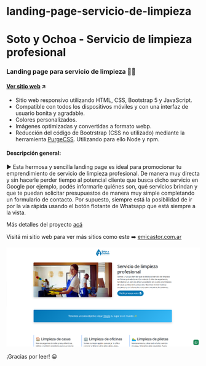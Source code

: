 # landing-page-servicio-de-limpieza

# Soto y Ochoa - Servicio de limpieza profesional
### Landing page para servicio de limpieza 🧹🧼 
#### [Ver sitio web]() ↗️

- Sitio web responsivo utilizando HTML, CSS, Bootstrap 5 y JavaScript.
- Compatible con todos los dispositivos móviles y con una interfaz de usuario bonita y agradable.
- Colores personalizados.
- Imágenes optimizadas y convertidas a formato webp.
- Reducción del código de Bootrstrap (CSS no utilizado) mediante la herramienta [PurgeCSS](https://purgecss.com/). Utilizando para ello Node y npm.

#### Descripción general:
▶️ Esta hermosa y sencilla landing page es ideal para promocionar tu emprendimiento de servicio de limpieza profesional. De manera muy directa y sin hacerle perder tiempo al potencial cliente que busca dicho servicio en Google por ejemplo, podés informarle quiénes son, qué servicios brindan y que te puedan solicitar presupuestos de manera muy simple completando un formulario de contacto. Por supuesto, siempre está la posibilidad de ir por la vía rápida usando el botón flotante de Whatsapp que está siempre a la vista.

Más detalles del proyecto [acá]()  

Visitá mi sitio web para ver más sitios como este ➡️ [emicastor.com.ar](https://emicastor.com.ar)

![Captura de pantalla del sitio web de Inglés con Magalí](/assets/img/preview.png)

¡Gracias por leer! 😀
